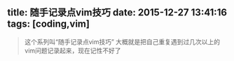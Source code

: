 title: 随手记录点vim技巧
date: 2015-12-27 13:41:16
tags: [coding,vim]
---

> 这个系列叫“随手记录点vim技巧”
> 大概就是把自己重复遇到过几次以上的vim问题记录起来，现在记性不好了
